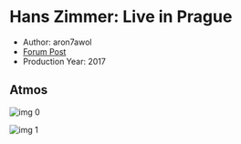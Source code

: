 # Hans Zimmer: Live in Prague

* Author: aron7awol
* [Forum Post](https://www.avsforum.com/threads/bass-eq-for-filtered-movies.2995212/post-56942058)
* Production Year: 2017

## Atmos

![img 0](https://i.imgur.com/URlcYOY.jpg)

![img 1](https://i.imgur.com/neFtTVT.png)

